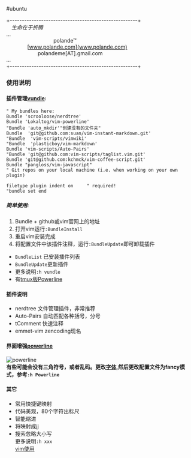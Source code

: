 #ubuntu  

+-----------------------------------------------------+    
&emsp;*生命在于折腾*  
...   
&emsp;&emsp;&emsp;&emsp;&emsp;&emsp;&emsp;&emsp;&emsp;polande™  
&emsp;&emsp;&emsp;&emsp;[www.polande.com](www.polande.com)  
&emsp;&emsp;&emsp;&emsp;&emsp;&emsp;polandeme[AT].gmail.com  
...  
+-----------------------------------------------------+
### 使用说明  
#### 插件管理[vundle](https://github.com/gmarik/Vundle.vim):  

    " My bundles here:
    Bundle 'scrooloose/nerdtree'
    Bundle 'Lokaltog/vim-powerline'
    "Bundle 'auto_mkdir'"创建没有的文件夹"
    Bundle  'git@github.com:suan/vim-instant-markdown.git'
    "Bundle  'vim-scripts/vimwiki' 
    "Bundle  'plasticboy/vim-markdown'
    Bundle 'vim-scripts/Auto-Pairs'
    "Bundle 'git@github.com:vim-scripts/taglist.vim.git'
    Bundle 'git@github.com:kchmck/vim-coffee-script.git'
    Bundle "pangloss/vim-javascript"
    " Git repos on your local machine (i.e. when working on your own plugin)

    filetype plugin indent on     " required!
    "bundle set end

##### 简单使用:  
1. Bundle + github或vim官网上的地址  
2. 打开vim运行`:BundleInstall`  
3. 重启vim安装完成  
4. 将配置文件中该插件注释，运行`:BundleUpdate`即可卸载插件  

- `BundleList` 已安装插件列表   
- `BundleUpdate`更新插件  
- 更多说明`:h vundle`  
- 有[tmux版Powerline](https://github.com/erikw/tmux-powerline)  

#### 插件说明  
- nerdtree 文件管理插件，非常推荐  
- Auto-Pairs 自动匹配各种括号，分号  
- tComment 快速注释   
- emmet-vim zencoding现名  
#### 界面增强[powerline](https://github.com/Lokaltog/vim-powerline)  

![powerline](https://github-camo.global.ssl.fastly.net/63f9947cac196ec7e6e3d790fd3cd1e1463a7b9b/687474703a2f2f692e696d6775722e636f6d2f4d737549422e706e67)  
**有些可能会没有三角符号，或者乱码。更改[字体](),然后更改配置文件为fancy模式，参考`:h Powerline`**  

#### 其它  

- 常用快捷键映射  
- 代码美观，80个字符出标尺  
- 智能缩进  
- 将<Esc>映射成jj  
- 搜索忽略大小写  
更多说明`:h xxx`  
[vim使用](###)  
